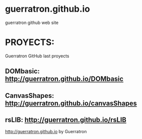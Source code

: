 # guerratron.github.io
guerratron github web site  

# PROYECTS:
Guerratron GitHub last proyects

## DOMbasic: <http://guerratron.github.io/DOMbasic>

## CanvasShapes: <http://guerratron.github.io/canvasShapes>

## rsLIB: <http://guerratron.github.io/rsLIB>

<http://guerratron.github.io> by Guerratron
